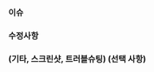 ### 이슈
<!-- 여기서 부터 작성 -->

### 수정사항
<!-- 여기서 부터 작성 -->

### (기타, 스크린샷, 트러블슈팅) (선택 사항)
<!-- 여기서 부터 작성 -->
